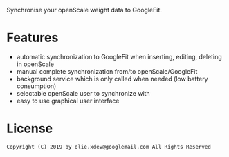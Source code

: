 Synchronise your openScale weight data to GoogleFit.

# Features
* automatic synchronization to GoogleFit when inserting, editing, deleting in openScale
* manual complete synchronization from/to openScale/GoogleFit
* background service which is only called when needed (low battery consumption)
* selectable openScale user to synchronize with
* easy to use graphical user interface

# License

    Copyright (C) 2019 by olie.xdev@googlemail.com All Rights Reserved
